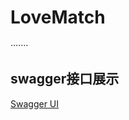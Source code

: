# LoveMatch

·······

## swagger接口展示

[Swagger UI](http://127.0.0.1:8082/swagger-ui/index.html#/aaa接口看这里)